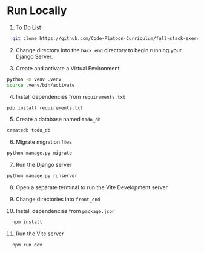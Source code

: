 # Run Locally

1. To Do List

```bash
  git clone https://github.com/Code-Platoon-Curriculum/full-stack-exercise.git
```

2. Change directory into the `back_end` directory to begin running your Django Server.

3. Create and activate a Virtual Environment

```bash
python -m venv .venv
source .venv/bin/activate
```

4. Install dependencies from `requirements.txt`

```bash
pip install requirements.txt
```

5. Create a database named `todo_db`

```bash
createdb todo_db
```

6. Migrate migration files

```bash
python manage.py migrate
```

7. Run the Django server

```bash
python manage.py runserver
```

8. Open a separate terminal to run the Vite Development server

9. Change directories into `front_end`

10. Install dependencies from `package.json`

```bash
  npm install
```

11. Run the Vite server

```bash
  npm run dev
```
